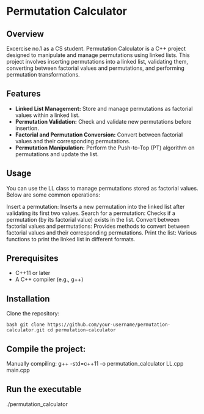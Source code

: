 # Permutation Calculator

## Overview
Excercise no.1 as a CS student.
Permutation Calculator is a C++ project designed to manipulate and manage permutations using linked lists. This project involves inserting permutations into a linked list, validating them, converting between factorial values and permutations, and performing permutation transformations.

## Features

- **Linked List Management:** Store and manage permutations as factorial values within a linked list.
- **Permutation Validation:** Check and validate new permutations before insertion.
- **Factorial and Permutation Conversion:** Convert between factorial values and their corresponding permutations.
- **Permutation Manipulation:** Perform the Push-to-Top (PT) algorithm on permutations and update the list.
  
## Usage
You can use the LL class to manage permutations stored as factorial values. Below are some common operations:

Insert a permutation: Inserts a new permutation into the linked list after validating its first two values.
Search for a permutation: Checks if a permutation (by its factorial value) exists in the list.
Convert between factorial values and permutations: Provides methods to convert between factorial values and their corresponding permutations.
Print the list: Various functions to print the linked list in different formats.
## Prerequisites

- C++11 or later
- A C++ compiler (e.g., g++)

## Installation

Clone the repository:

``bash
git clone https://github.com/your-username/permutation-calculator.git
cd permutation-calculator``



## Compile the project:

Manually compiling:
g++ -std=c++11 -o permutation_calculator LL.cpp main.cpp

## Run the executable
./permutation_calculator


